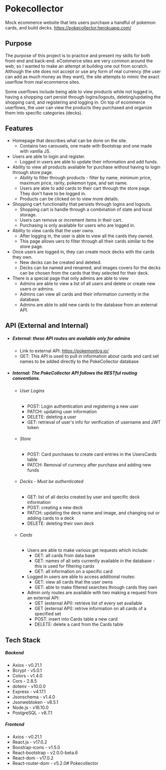 **Pokecollector**
=====================================

Mock ecommerce website that lets users purchase a handful of pokemon cards, and build decks. 
https://pokecollector.herokuapp.com/

**Purpose**
---------------

The purpose of this project is to practice and present my skills for both front-end and back-end. eCommerce sites are very common around the web, so I wanted to make an attempt at building one out from scratch. Although the site does not accept or use any form of real currency (the user can add as much money as they want), the site attempts to mimic the exact userflow from real ecommerce sites. 

Some userflows include being able to view products while not logged in, having a shopping cart persist through logins/logouts, deleting/updating the shopping card, and registering and logging in. On top of ecommerce userflows, the user can view the products they purchased and organize them into specific categories (decks).

**Features**
---------------
- Homepage that describes what can be done on the site.
    - Contains two carousels, one made with Bootstrap and one made with vanilla JS.
- Users are able to login and register.
    - Logged in users are able to update their information and add funds.
- Ability to view all products available for purchase without having to login through store page.
    - Ability to filter through products - filter by name, minimum price, maximum price, rarity, pokemon type, and set name.
    - Users are able to add cards to their cart through the store page. They don't have to be logged in.
    - Products can be clicked on to view more details.
- Shopping cart functionality that persists through logins and logouts.
    - Shopping cart is handle through a combination of state and local storage.
    - Users can remove or increment items in their cart.
    - Purchasing is only available for users who are logged in.
- Ability to view cards that the user owns.
    - After logging in, the user is able to view all the cards they owned.
    - This page allows uers to filter through all their cards similar to the store page. 
- Once users are logged in, they can create mock decks with the cards they own.
    - New decks can be created and deleted.
    - Decks can be named and renamed, and images covers for the decks can be chosen from the cards that they selected for their deck.
- There is a special page that only admins are able to view
    - Admins are able to view a list of all users and delete or create new users or admins.
    - Admins can view all cards and their information currently in the database.
    - Admins are able to add new cards to the database from an external API. 

**API** (External and Internal)
---------------
- ##### External: these API routes are available only for admins
    - Link to external API: https://pokemontcg.io/
    - GET: This API is used to pull in information about cards and card set names to be added directly to the PokeCollector database
- ##### Internal: The PokeCollector API follows the RESTful routing conventions.
    - ###### User Logins
        - POST: Login authentication and registering a new user 
        - PATCH: updating user information
        - DELETE: deleting a user
        - GET: retrieval of user's info for verification of username and JWT token
    - ###### Store
        - POST: Card purchases to create card entries in the UsersCards table
        - PATCH: Removal of currency after purchase and adding new funds
    - ###### Decks - Must be authenticated
        - GET: list of all decks created by user and specific deck information
        - POST: creating a new deck
        - PATCH: updating the deck name and image, and changing out or adding cards to a deck 
        - DELETE: deleting their own deck
    - ###### Cards
        - Users are able to make various get requests which include: 
            - GET: all cards from data base
            - GET: names of all sets currently available in the database - this is used for filtering cards
            - GET: all information on a specific card
        - Logged in users are able to access additional routes:
            - GET: view all cards that the user owns
            - GET: able to make filtered searches through cards they own
        - Admin only routes are available with two making a request from an external API:
            - GET (external API): retrieve list of every set available
            - GET (external API): retrive information on all cards of a specified set
            - POST: insert into Cards table a new card
            - DELETE: delete a card from the Cards table
            
**Tech Stack**
---------------
##### Backend
- Axios - v0.21.1
- Bcrypt - v5.0.1
- Colors - v1.4.0
- Cors - 2.8.5
- dotenv - v10.0.0
- Express - v4.17.1
- Jsonschema - v1.4.0
- Jsonwebtoken - v8.5.1
- Node.js - v16.10.0
- PostgreSQL - v8.7.1
##### Frontend
- Axios - v0.21.1
- React.js - v17.0.2
- Boostrap-icons - v1.5.0
- React-bootstrap - v2.0.0-beta.6
- React-dom - v17.0.2
- React-router-dom - v5.2.0# Pokecollector
